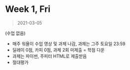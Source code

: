 Week 1, Fri
========
> 2021-03-05

(수업 없음)

- 매주 워욜이 수업 영상 및 과제 나감, 과제는 그주 토요일 23:59
- 딜레이 0점, 카피 0점, 과제 2회 미제출 = 학점 다운
- 과제는 파이썬, 주피터 HTML로 제출받음
- 절대평가
